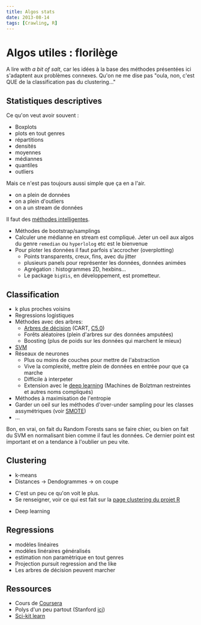 ```yaml
---
title: Algos stats
date: 2013-08-14
tags: [Crawling, R]
---
```


Algos utiles : florilège
========================================================

A lire *with a bit of salt*, car les idées à la base des méthodes présentées ici s'adaptent aux problèmes connexes.
Qu'on ne me dise pas "oula, non, c'est QUE de la classification pas du clustering..."

Statistiques descriptives
--------------------------------------------------------

Ce qu'on veut avoir souvent :
* Boxplots
* plots en tout genres
* répartitions
* densités
* moyennes
* médiannes
* quantiles
* outliers

Mais ce n'est pas toujours aussi simple que ça en a l'air.
* on a plein de données
* on a plein d'outliers
* on a un stream de données

Il faut des [méthodes intelligentes](http://infolab.stanford.edu/~ullman/mmds.html).
* Méthodes de bootstrap/samplings
* Calculer une médianne en stream est compliqué. Jeter un oeil aux algos du genre `remedian` ou `hyperlolog` etc est le bienvenue
* Pour ploter les données il faut parfois s'accrocher (overplotting)
  - Points transparents, creux, fins, avec du jitter
  - plusieurs panels pour représenter les données, données animées
  - Agrégation : histogrammes 2D, hexbins...
  - Le package `bigVis`, en développement, est prometteur.



Classification
--------------------------------------------------------

* k plus proches voisins
* Regressions logistiques
* Méthodes avec des arbres:
  - [Arbres de décision](http://freakonometrics.hypotheses.org/1279)  (CART, [C5.0](http://static.squarespace.com/static/51156277e4b0b8b2ffe11c00/t/51e67b45e4b0e6c130fb4d54/1374059333633/user_C5.0.pdf))
  - Forêts aléatoires (plein d'arbres sur des données amputées)
  - Boosting (plus de poids sur les données qui marchent le mieux)
* [SVM](http://www.cs.uu.nl/docs/vakken/mpr/slides/pr2012-svm.pdf)
* Réseaux de neurones
  - Plus ou moins de couches pour mettre de l'abstraction
  - Vive la complexité, mettre plein de données en entrée pour que ça marche
  - Difficile à interpeter
  - Extension avec le [deep learning](http://deeplearning.net/software_links/) (Machines de Bolztman restreintes et autres noms compliqués)
* Méthodes à maximisation de l'entropie
* Garder un oeil sur les méthodes d'over-under sampling pour les classes assymétriques (voir [SMOTE](http://www.cs.cmu.edu/afs/cs/project/jair/pub/volume16/chawla02a-html/chawla2002.html))
* ...

Bon, en vrai, on fait du Random Forests sans se faire chier, ou bien on fait du SVM en normalisant bien comme il faut les données. Ce dernier point est important et on a tendance à l'oublier un peu vite.

Clustering
--------------------------------------------------------

* k-means
* Distances -> Dendogrammes -> on coupe
- C'est un peu ce qu'on voit le plus.
- Se renseigner, voir ce qui est fait sur la [page clustering du projet R](http://cran.r-project.org/web/views/Cluster.html)
* Deep learning

Regressions
--------------------------------------------------------
* modèles linéaires
* modèles linéraires généralisés
* estimation non paramètrique en tout genres
* Projection pursuit regression and the like
* Les arbres de décision peuvent marcher


Ressources
--------------------------------------------------------
* Cours de [Coursera](https://class.coursera.org/ml-003/lecture/index)
* Polys d'un peu partout (Stanford [ici](http://cs229.stanford.edu/materials.html))
* [Sci-kit learn](www.sci-kit.learn.org)
